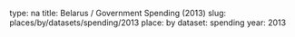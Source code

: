type: na
title: Belarus / Government Spending (2013)
slug: places/by/datasets/spending/2013
place: by
dataset: spending
year: 2013
